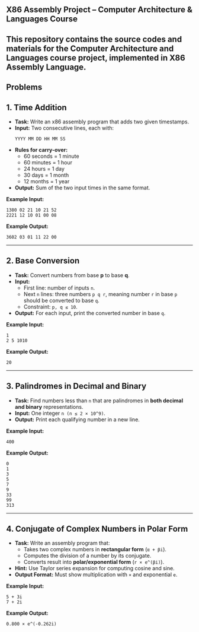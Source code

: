 ## X86 Assembly Project – Computer Architecture & Languages Course

This repository contains the source codes and materials for the Computer Architecture and Languages course project, implemented in X86 Assembly Language.
---

## Problems

## 1. Time Addition
- **Task:** Write an x86 assembly program that adds two given timestamps.  
- **Input:** Two consecutive lines, each with:  
  ```
  YYYY MM DD HH MM SS
  ```  
- **Rules for carry-over:**  
  - 60 seconds = 1 minute  
  - 60 minutes = 1 hour  
  - 24 hours = 1 day  
  - 30 days = 1 month  
  - 12 months = 1 year  
- **Output:** Sum of the two input times in the same format.  

**Example Input:**
```
1380 02 21 10 21 52
2221 12 10 01 00 08
```
**Example Output:**
```
3602 03 01 11 22 00
```

---

## 2. Base Conversion
- **Task:** Convert numbers from base **p** to base **q**.  
- **Input:**  
  - First line: number of inputs `n`.  
  - Next `n` lines: three numbers `p q r`, meaning number `r` in base `p` should be converted to base `q`.  
  - Constraint: `p, q ≤ 10`.  
- **Output:** For each input, print the converted number in base `q`.  

**Example Input:**
```
1
2 5 1010
```
**Example Output:**
```
20
```

---

## 3. Palindromes in Decimal and Binary
- **Task:** Find numbers less than `n` that are palindromes in **both decimal and binary** representations.  
- **Input:** One integer `n (n ≤ 2 × 10^9)`.  
- **Output:** Print each qualifying number in a new line.  

**Example Input:**
```
400
```
**Example Output:**
```
0
1
3
5
7
9
33
99
313
```

---

## 4. Conjugate of Complex Numbers in Polar Form
- **Task:** Write an assembly program that:  
  - Takes two complex numbers in **rectangular form** (`α + βi`).  
  - Computes the division of a number by its conjugate.  
  - Converts result into **polar/exponential form** (`r × e^(βi)`).  
- **Hint:** Use Taylor series expansion for computing cosine and sine.  
- **Output Format:** Must show multiplication with `×` and exponential `e`.  

**Example Input:**
```
5 + 3i
7 + 2i
```
**Example Output:**
```
0.800 × e^(-0.262i)
```
